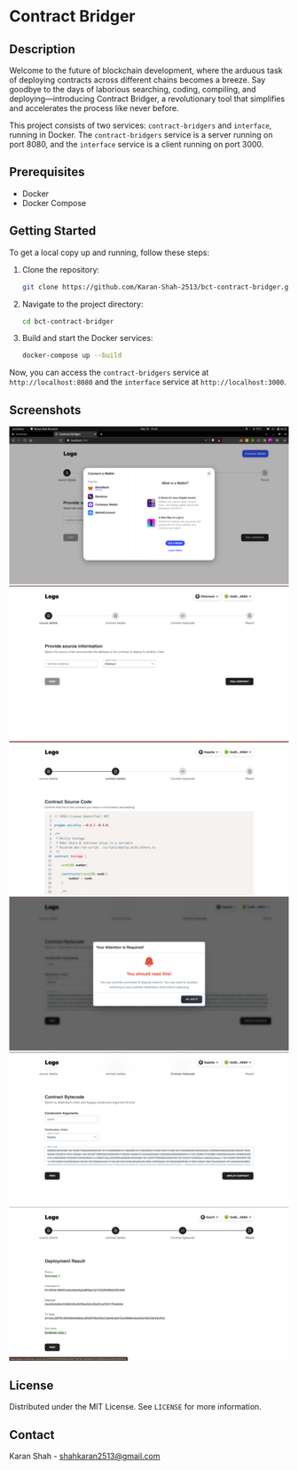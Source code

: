 # Contract Bridger

## Description

Welcome to the future of blockchain development, where the arduous task of deploying contracts across different chains becomes a breeze. Say goodbye to the days of laborious searching, coding, compiling, and deploying—introducing Contract Bridger, a revolutionary tool that simplifies and accelerates the process like never before.

This project consists of two services: `contract-bridgers` and `interface`, running in Docker. The `contract-bridgers` service is a server running on port 8080, and the `interface` service is a client running on port 3000.

## Prerequisites

- Docker
- Docker Compose

## Getting Started

To get a local copy up and running, follow these steps:

1. Clone the repository:

   ```bash
   git clone https://github.com/Karan-Shah-2513/bct-contract-bridger.git
   ```

2. Navigate to the project directory:

   ```bash
   cd bct-contract-bridger
   ```

3. Build and start the Docker services:
   ```bash
   docker-compose up --build
   ```

Now, you can access the `contract-bridgers` service at `http://localhost:8080` and the `interface` service at `http://localhost:3000`.

## Screenshots

![ss 0](https://raw.githubusercontent.com/Karan-Shah-2513/bct-contract-bridger/main/screenshots/ss0.png)
![ss 1](https://raw.githubusercontent.com/Karan-Shah-2513/bct-contract-bridger/main/screenshots/ss1.png)
![ss 2](https://raw.githubusercontent.com/Karan-Shah-2513/bct-contract-bridger/main/screenshots/ss2.png)
![ss 3](https://raw.githubusercontent.com/Karan-Shah-2513/bct-contract-bridger/main/screenshots/ss3.png)
![ss 4](https://raw.githubusercontent.com/Karan-Shah-2513/bct-contract-bridger/main/screenshots/ss4.png)
![ss 5](https://raw.githubusercontent.com/Karan-Shah-2513/bct-contract-bridger/main/screenshots/ss5.png)

## License

Distributed under the MIT License. See `LICENSE` for more information.

## Contact

Karan Shah - shahkaran2513@gmail.com
